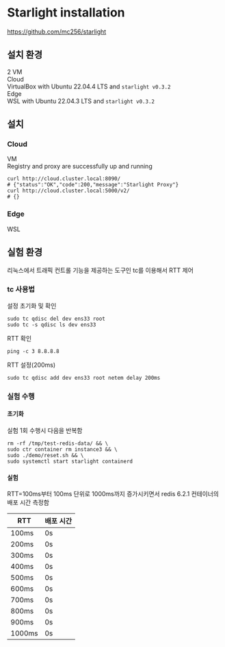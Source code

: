 # Starlight installation
https://github.com/mc256/starlight

## 설치 환경
2 VM  
Cloud  
VirtualBox with Ubuntu 22.04.4 LTS and `starlight v0.3.2`  
Edge  
WSL with Ubuntu 22.04.3 LTS and `starlight v0.3.2` 

## 설치

### Cloud
VM  
Registry and proxy are successfully up and running
```
curl http://cloud.cluster.local:8090/
# {"status":"OK","code":200,"message":"Starlight Proxy"}
curl http://cloud.cluster.local:5000/v2/
# {}
```

### Edge
WSL  


## 실험 환경

리눅스에서 트래픽 컨트롤 기능을 제공하는 도구인 tc를 이용해서 RTT 제어  


### tc 사용법

설정 초기화 및 확인
```
sudo tc qdisc del dev ens33 root
sudo tc -s qdisc ls dev ens33
```
RTT 확인
```
ping -c 3 8.8.8.8
```
RTT 설정(200ms)
```
sudo tc qdisc add dev ens33 root netem delay 200ms
```


### 실험 수행

#### 초기화
실험 1회 수행시 다음을 반복함
```
rm -rf /tmp/test-redis-data/ && \
sudo ctr container rm instance3 && \
sudo ./demo/reset.sh && \
sudo systemctl start starlight containerd
```

#### 실험 
RTT=100ms부터 100ms 단위로 1000ms까지 증가시키면서 redis 6.2.1 컨테이너의 배포 시간 측정함

|RTT|배포 시간|
|---|---|
|100ms|0s|
|200ms|0s|
|300ms|0s|
|400ms|0s|
|500ms|0s|
|600ms|0s|
|700ms|0s|
|800ms|0s|
|900ms|0s|
|1000ms|0s|

